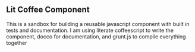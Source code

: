 ## Lit Coffee Component

This is a sandbox for building a reusable javascript component with built in tests and documentation. I am using literate coffeescript to write the component, docco for documentation, and grunt.js to compile everything together